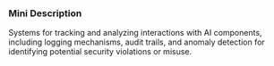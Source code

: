 ### Mini Description

Systems for tracking and analyzing interactions with AI components, including logging mechanisms, audit trails, and anomaly detection for identifying potential security violations or misuse.
